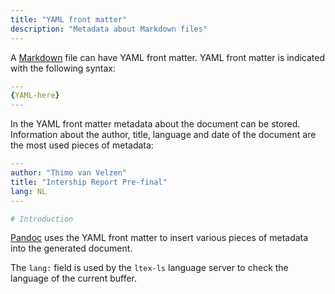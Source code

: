 ```yaml
---
title: "YAML front matter"
description: "Metadata about Markdown files"
---
```


A [Markdown](markdown) file can have YAML front matter. YAML front
matter is indicated with the following syntax:

```yaml
---
{YAML-here}
---
```

In the YAML front matter metadata about the document can be stored.
Information about the author, title, language and date of the document
are the most used pieces of metadata:

```yaml
---
author: "Thimo van Velzen"
title: "Intership Report Pre-final"
lang: NL
---

# Introduction
```

[Pandoc](pandoc) uses the YAML front matter to insert various
pieces of metadata into the generated document.

The `lang:` field is used by the `ltex-ls` language server to check the
language of the current buffer.
